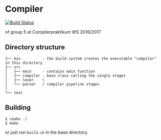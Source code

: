 Compiler
========

[![Build Status](https://travis-ci.org/minijavacc/minijavacc.svg?branch=develop)](https://travis-ci.org/minijavacc/minijavacc)

of group 5 at Compilerpraktikum WS 2016/2017

## Directory structure
```
├── bin          - the build system creates the executable "compiler" in this directory
├── src
│   ├── main     - contains main function
│   ├── compiler - base class calling the single stages
│   ├── lexer    \
│   └── parser   / compiler pipeline stages
│   
└── test
```

## Building
```
$ cmake ./
$ make
```

or just run ```build.sh``` in the base directory. 
